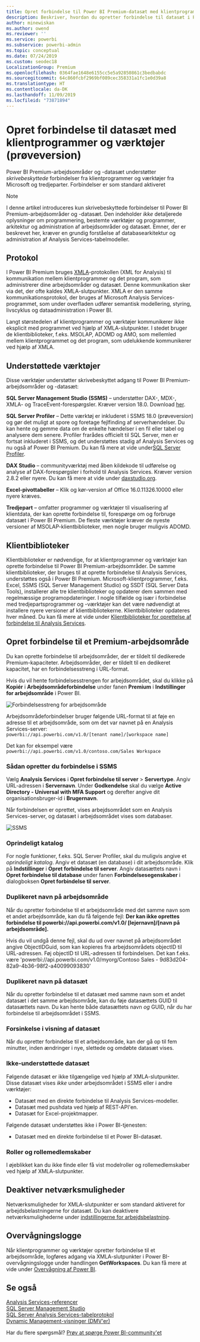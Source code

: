 ```yaml
---
title: Opret forbindelse til Power BI Premium-datasæt med klientprogrammer og værktøjer (prøveversion)
description: Beskriver, hvordan du opretter forbindelse til datasæt i Power BI Premium fra klientprogrammer og værktøjer.
author: minewiskan
ms.author: owend
ms.reviewer: ''
ms.service: powerbi
ms.subservice: powerbi-admin
ms.topic: conceptual
ms.date: 07/24/2019
ms.custom: seodec18
LocalizationGroup: Premium
ms.openlocfilehash: 0364fae1648e6155cc5e5a92850861c3bedbabdc
ms.sourcegitcommit: 64c860fcbf2969bf089cec358331a1fc1e0d39a8
ms.translationtype: HT
ms.contentlocale: da-DK
ms.lasthandoff: 11/09/2019
ms.locfileid: "73871894"
---
```

# <a name="connect-to-datasets-with-client-applications-and-tools-preview"></a>Opret forbindelse til datasæt med klientprogrammer og værktøjer (prøveversion)

Power BI Premium-arbejdsområder og -datasæt understøtter *skrivebeskyttede* forbindelser fra klientprogrammer og værktøjer fra Microsoft og tredjeparter. Forbindelser er som standard aktiveret

> [!NOTE]
> I denne artikel introduceres kun skrivebeskyttede forbindelser til Power BI Premium-arbejdsområder og -datasæt. Den indeholder *ikke* detaljerede oplysninger om programmering, bestemte værktøjer og programmer, arkitektur og administration af arbejdsområder og datasæt. Emner, der er beskrevet her, kræver en grundig forståelse af databasearkitektur og administration af Analysis Services-tabelmodeller.

## <a name="protocol"></a>Protokol

I Power BI Premium bruges [XMLA](https://docs.microsoft.com/bi-reference/xmla/xml-for-analysis-xmla-reference)-protokollen (XML for Analysis) til kommunikation mellem klientprogrammer og det program, som administrerer dine arbejdsområder og datasæt. Denne kommunikation sker via det, der ofte kaldes XMLA-slutpunkter. XMLA er den samme kommunikationsprotokol, der bruges af Microsoft Analysis Services-programmet, som under overfladen udfører semantisk modellering, styring, livscyklus og dataadministration i Power BI. 

Langt størstedelen af klientprogrammer og værktøjer kommunikerer ikke eksplicit med programmet ved hjælp af XMLA-slutpunkter. I stedet bruger de klientbiblioteker, f.eks. MSOLAP, ADOMD og AMO, som mellemled mellem klientprogrammet og det program, som udelukkende kommunikerer ved hjælp af XMLA.


## <a name="supported-tools"></a>Understøttede værktøjer

Disse værktøjer understøtter skrivebeskyttet adgang til Power BI Premium-arbejdsområder og -datasæt:

**SQL Server Management Studio (SSMS)** – understøtter DAX-, MDX-, XMLA- og TraceEvent-forespørgsler. Kræver version 18.0. Download [her](https://docs.microsoft.com/sql/ssms/download-sql-server-management-studio-ssms). 

**SQL Server Profiler** – Dette værktøj er inkluderet i SSMS 18.0 (prøveversion) og gør det muligt at spore og foretage fejlfinding af serverhændelser. Du kan hente og gemme data om de enkelte hændelser i en fil eller tabel og analysere dem senere. Profiler frarådes officielt til SQL Server, men er fortsat inkluderet i SSMS, og det understøttes stadig af Analysis Services og nu også af Power BI Premium. Du kan få mere at vide under[SQL Server Profiler](https://docs.microsoft.com/sql/tools/sql-server-profiler/sql-server-profiler).

**DAX Studio** – communityværktøj med åben kildekode til udførelse og analyse af DAX-forespørgsler i forhold til Analysis Services. Kræver version 2.8.2 eller nyere. Du kan få mere at vide under [daxstudio.org](https://daxstudio.org/).

**Excel-pivottabeller** – Klik og kør-version af Office 16.0.11326.10000 eller nyere kræves.

**Tredjepart** – omfatter programmer og værktøjer til visualisering af klientdata, der kan oprette forbindelse til, forespørge om og forbruge datasæt i Power BI Premium. De fleste værktøjer kræver de nyeste versioner af MSOLAP-klientbiblioteker, men nogle bruger muligvis ADOMD.

## <a name="client-libraries"></a>Klientbiblioteker

Klientbiblioteker er nødvendige, for at klientprogrammer og værktøjer kan oprette forbindelse til Power BI Premium-arbejdsområder. De samme klientbiblioteker, der bruges til at oprette forbindelse til Analysis Services, understøttes også i Power BI Premium. Microsoft-klientprogrammer, f.eks. Excel, SSMS (SQL Server Management Studio) og SSDT (SQL Server Data Tools), installerer alle tre klientbiblioteker og opdaterer dem sammen med regelmæssige programopdateringer. I nogle tilfælde og især i forbindelse med tredjepartsprogrammer og -værktøjer kan det være nødvendigt at installere nyere versioner af klientbibliotekerne. Klientbiblioteker opdateres hver måned. Du kan få mere at vide under [Klientbiblioteker for oprettelse af forbindelse til Analysis Services](https://docs.microsoft.com/azure/analysis-services/analysis-services-data-providers).

## <a name="connecting-to-a-premium-workspace"></a>Opret forbindelse til et Premium-arbejdsområde

Du kan oprette forbindelse til arbejdsområder, der er tildelt til dedikerede Premium-kapaciteter. Arbejdsområder, der er tildelt til en dedikeret kapacitet, har en forbindelsesstreng i URL-format. 

Hvis du vil hente forbindelsesstrengen for arbejdsområdet, skal du klikke på **Kopiér** i **Arbejdsområdeforbindelse** under fanen **Premium** i **Indstillinger for arbejdsområde** i Power BI.

![Forbindelsesstreng for arbejdsområde](media/service-premium-connect-tools/connect-tools-workspace-connection.png)

Arbejdsområdeforbindelser bruger følgende URL-format til at føje en adresse til et arbejdsområde, som om det var navnet på en Analysis Services-server:   
`powerbi://api.powerbi.com/v1.0/[tenant name]/[workspace name]` 

Det kan for eksempel være `powerbi://api.powerbi.com/v1.0/contoso.com/Sales Workspace`

### <a name="to-connect-in-ssms"></a>Sådan opretter du forbindelse i SSMS

Vælg **Analysis Services** i **Opret forbindelse til server** > **Servertype**. Angiv URL-adressen i **Servernavn**. Under **Godkendelse** skal du vælge **Active Directory - Universal with MFA Support** og derefter angive dit organisationsbruger-id i **Brugernavn**. 

Når forbindelsen er oprettet, vises arbejdsområdet som en Analysis Services-server, og datasæt i arbejdsområdet vises som databaser.  

![SSMS](media/service-premium-connect-tools/connect-tools-ssms.png)

### <a name="initial-catalog"></a>Oprindeligt katalog

For nogle funktioner, f.eks. SQL Server Profiler, skal du muligvis angive et *oprindeligt katalog*. Angiv et datasæt (en database) i dit arbejdsområde. Klik på **Indstillinger** i **Opret forbindelse til server**. Angiv datasættets navn i **Opret forbindelse til database** under fanen **Forbindelsesegenskaber** i dialogboksen **Opret forbindelse til server**.

### <a name="duplicate-workspace-name"></a>Duplikeret navn på arbejdsområde

Når du opretter forbindelse til et arbejdsområde med det samme navn som et andet arbejdsområde, kan du få følgende fejl: **Der kan ikke oprettes forbindelse til powerbi://api.powerbi.com/v1.0/ [lejernavn]/[navn på arbejdsområde].**

Hvis du vil undgå denne fejl, skal du ud over navnet på arbejdsområdet angive ObjectIDGuid, som kan kopieres fra arbejdsområdets objectID til URL-adressen. Føj objectID til URL-adressen til forbindelsen. Det kan f.eks. være 'powerbi://api.powerbi.com/v1.0/myorg/Contoso Sales - 9d83d204-82a9-4b36-98f2-a40099093830'

### <a name="duplicate-dataset-name"></a>Duplikeret navn på datasæt

Når du opretter forbindelse til et datasæt med samme navn som et andet datasæt i det samme arbejdsområde, kan du føje datasættets GUID til datasættets navn. Du kan hente både datasættets navn *og* GUID, når du har forbindelse til arbejdsområdet i SSMS. 

### <a name="delay-in-datasets-shown"></a>Forsinkelse i visning af datasæt

Når du opretter forbindelse til et arbejdsområde, kan der gå op til fem minutter, inden ændringer i nye, slettede og omdøbte datasæt vises. 

### <a name="unsupported-datasets"></a>Ikke-understøttede datasæt

Følgende datasæt er ikke tilgængelige ved hjælp af XMLA-slutpunkter. Disse datasæt vises *ikke* under arbejdsområdet i SSMS eller i andre værktøjer: 

- Datasæt med en direkte forbindelse til Analysis Services-modeller. 
- Datasæt med pushdata ved hjælp af REST-API'en.
- Datasæt for Excel-projektmapper. 

Følgende datasæt understøttes ikke i Power BI-tjenesten:   

- Datasæt med en direkte forbindelse til et Power BI-datasæt.

### <a name="roles-and-role-memberships"></a>Roller og rollemedlemskaber

I øjeblikket kan du ikke finde eller få vist modelroller og rollemedlemskaber ved hjælp af XMLA-slutpunkter.

## <a name="disable-connectivity"></a>Deaktiver netværksmuligheder

Netværksmuligheder for XMLA-slutpunkter er som standard aktiveret for arbejdsbelastningerne for datasæt. Du kan deaktivere netværksmulighederne under [indstillingerne for arbejdsbelastning](service-admin-premium-workloads.md#workload-settings).

## <a name="audit-logs"></a>Overvågningslogge 

Når klientprogrammer og værktøjer opretter forbindelse til et arbejdsområde, logføres adgang via XMLA-slutpunkter i Power BI-overvågningslogge under handlingen **GetWorkspaces**. Du kan få mere at vide under [Overvågning af Power BI](service-admin-auditing.md).

## <a name="see-also"></a>Se også

[Analysis Services-referencer](https://docs.microsoft.com/bi-reference/#pivot=home&panel=home-all)   
[SQL Server Management Studio](https://docs.microsoft.com/sql/ssms/sql-server-management-studio-ssms)   
[SQL Server Analysis Services-tabelprotokol](https://docs.microsoft.com/openspecs/sql_server_protocols/ms-ssas-t/b98ed40e-c27a-4988-ab2d-c9c904fe13cf)   
[Dynamic Management-visninger (DMV'er)](https://docs.microsoft.com/sql/analysis-services/instances/use-dynamic-management-views-dmvs-to-monitor-analysis-services)   


Har du flere spørgsmål? [Prøv at spørge Power BI-community'et](https://community.powerbi.com/)
